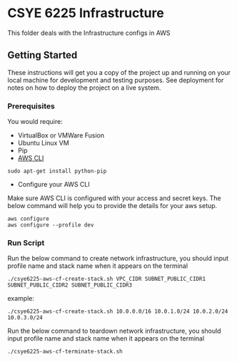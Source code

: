 # CSYE 6225 Infrastructure

This folder deals with the Infrastructure configs in AWS

## Getting Started

These instructions will get you a copy of the project up and running on your local machine for development and testing purposes. See deployment for notes on how to deploy the project on a live system.

### Prerequisites

You would require:

* VirtualBox or VMWare Fusion
* Ubuntu Linux VM
* Pip
* [AWS CLI](https://docs.aws.amazon.com/cli/latest/userguide/awscli-install-linux.html)

```
sudo apt-get install python-pip
```

* Configure your AWS CLI

Make sure AWS CLI is configured with your access and secret keys. The below command will help you to provide the details for your aws setup.

```
aws configure
aws configure --profile dev
```
### Run Script

Run the below command to create network infrastructure, you should input profile name and stack name when it appears on the terminal
```
./csye6225-aws-cf-create-stack.sh VPC_CIDR SUBNET_PUBLIC_CIDR1 SUBNET_PUBLIC_CIDR2 SUBNET_PUBLIC_CIDR3
```
example: 
```
./csye6225-aws-cf-create-stack.sh 10.0.0.0/16 10.0.1.0/24 10.0.2.0/24 10.0.3.0/24
```

Run the below command to teardown network infrastructure, you should input profile name and stack name when it appears on the terminal
```
./csye6225-aws-cf-terminate-stack.sh
```

